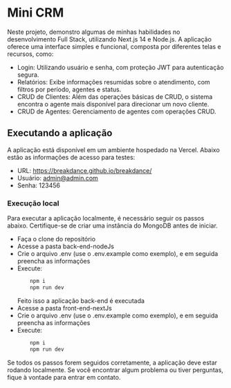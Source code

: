 # Mini CRM

Neste projeto, demonstro algumas de minhas habilidades no desenvolvimento Full Stack, utilizando Next.js 14 e Node.js. A aplicação oferece uma interface simples e funcional, composta por diferentes telas e recursos, como:

- Login: Utilizando usuário e senha, com proteção JWT para autenticação segura.
- Relatórios: Exibe informações resumidas sobre o atendimento, com filtros por período, agentes e status.
- CRUD de Clientes: Além das operações básicas de CRUD, o sistema encontra o agente mais disponível para direcionar um novo cliente.
- CRUD de Agentes: Gerenciamento de agentes com operações CRUD.


## Executando a aplicação

A aplicação está disponível em um ambiente hospedado na Vercel. Abaixo estão as informações de acesso para testes:

- URL: https://breakdance.github.io/breakdance/
- Usuário: admin@admin.com
- Senha: 123456


### Execução local

Para executar a aplicação localmente, é necessário seguir os passos abaixo. Certifique-se de criar uma instância do MongoDB antes de iniciar.

* Faça o clone do repositório
* Acesse a pasta back-end-nodeJs
* Crie o arquivo .env (use o .env.example como exemplo), e em seguida preencha as informações
* Execute:
    ```sh 
        npm i
        npm run dev
    ```
    Feito isso a aplicação back-end é executada
* Acesse a pasta front-end-nextJs
* Crie o arquivo .env (use o .env.example como exemplo), e em seguida preencha as informações
* Execute:
    ```sh 
        npm i
        npm run dev
    ```
Se todos os passos forem seguidos corretamente, a aplicação deve estar rodando localmente. Se você encontrar algum problema ou tiver perguntas, fique à vontade para entrar em contato.
